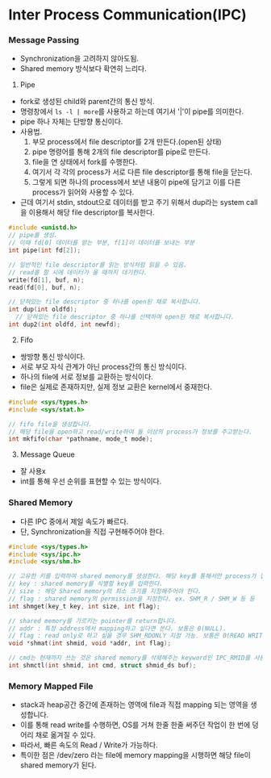 # Inter Process Communication(IPC)
### Message Passing
- Synchronization을 고려하지 않아도됨.
- Shared memory 방식보다 확연히 느리다.

1. Pipe
  - fork로 생성된 child와 parent간의 통신 방식.
  - 명령창에서 `ls -l | more`를 사용하고 하는데 여기서 '|'이 pipe를 의미한다.
  - pipe 하나 자체는 단방향 통신이다.
  - 사용법.
    1. 부모 process에서 file descriptor를 2개 만든다.(open된 상태)
    2. pipe 명령어를 통해 2개의 file descriptor를 pipe로 만든다.
    3. file을 연 상태에서 fork를 수행한다.
    4. 여기서 각 각의 process가 서로 다른 file descriptor를 통해 file을 닫는다.
    5. 그렇게 되면 하나의 process에서 보낸 내용이 pipe에 담기고 이를 다른 process가 읽어와 사용할 수 있다.
  - 근데 여기서 stdin, stdout으로 데이터를 받고 주기 위해서 dup라는 system call을 이용해서 해당 file descriptor를 복사한다.

  ```c
  #include <unistd.h>
  // pipe를 생성.
  // 이때 fd[0] 데이터를 받는 부분, f[1]이 데이터를 보내는 부분
  int pipe(int fd[2]);

  // 일반적인 file descriptor를 읽는 방식처럼 읽을 수 있음.
  // read를 할 시에 데이터가 올 때까지 대기한다.
  write(fd[1], buf, n);
  read(fd[0], buf, n);

  // 닫혀있는 file descriptor 중 하나를 open된 채로 복사합니다.
  int dup(int oldfd);
    // 닫혀있는 file descriptor 중 하나를 선택하여 open된 채로 복사합니다.
  int dup2(int oldfd, int newfd);
  ```

2. Fifo
  - 쌍방향 통신 방식이다.
  - 서로 부모 자식 관계가 아닌 process간의 통신 방식이다.
  - 하나의 file에 서로 정보를 교환하는 방식이다.
  - file은 실제로 존재하지만, 실제 정보 교환은 kernel에서 중재한다.

  ```c
  #include <sys/types.h>
  #include <sys/stat.h>

  // fifo file을 생성합니다.
  // 해당 file을 open하고 read/write하여 둘 이상의 process가 정보를 주고받는다.
  int mkfifo(char *pathname, mode_t mode);
  ```

3. Message Queue
  - 잘 사용x
  - int를 통해 우선 순위를 표현할 수 있는 방식이다.

### Shared Memory
- 다른 IPC 중에서 제일 속도가 빠르다.
- 단, Synchronization을 직접 구현해주어야 한다.

```c
#include <sys/types.h>
#include <sys/ipc.h>
#include <sys/shm.h>

// 고유한 키를 입력하여 shared memory를 생성한다. 해당 key를 통해서만 process가 접근할 수 있다.
// key : shared memory를 식별할 key를 입력한다.
// size : 해당 Shared memory의 최소 크기를 지정해주어야 한다.
// flag : shared memory의 permission을 지정한다. ex. SHM_R / SHM_W 등 등
int shmget(key_t key, int size, int flag);

// shared memory를 가르키는 pointer를 return합니다.
// addr : 특정 address에서 mapping하고 싶다면 쓴다. 보통은 0(NULL).
// flag : read only로 하고 싶을 경우 SHM_RDONLY 지정 가능. 보통은 0(READ WRITE).
void *shmat(int shmid, void *addr, int flag);

// cmd는 현재까지 쓰는 것은 shared memory를 삭제해주는 keyword인 IPC_RMID를 사용한다.
int shmctl(int shmid, int cmd, struct shmid_ds buf);
```

### Memory Mapped File
- stack과 heap공간 중간에 존재하는 영역에 file과 직접 mapping 되는 영역을 생성합니다.
- 이를 통해 read write를 수행하면, OS를 거쳐 한줄 한줄 써주던 작업이 한 번에 덩어리 채로 옮겨질 수 있다.
- 따라서, 빠른 속도의 Read / Write가 가능하다.
- 특이한 점은 /dev/zero 라는 file에 memory mapping을 시행하면 해당 file이 shared memory가 된다.
